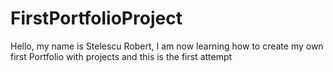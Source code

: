 # FirstPortfolioProject
Hello, my name is Stelescu Robert, I am now learning how to create my own first Portfolio with projects and this is the first attempt
